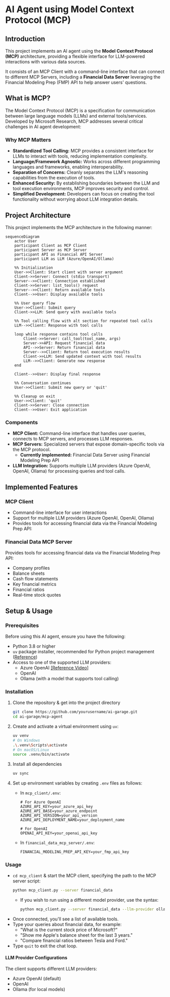 # AI Agent using Model Context Protocol (MCP)

## Introduction
This project implements an AI agent using the **Model Context Protocol (MCP)** architecture, providing a flexible interface for LLM-powered interactions with various data sources. 

It consists of an MCP Client with a command-line interface that can connect to different MCP Servers, including a **Financial Data Server** leveraging the Financial Modeling Prep (FMP) API to help answer users' questions.

## What is MCP?
The Model Context Protocol (MCP) is a specification for communication between large language models (LLMs) and external tools/services. Developed by Microsoft Research, MCP addresses several critical challenges in AI agent development:

### Why MCP Matters
- **Standardized Tool Calling:** MCP provides a consistent interface for LLMs to interact with tools, reducing implementation complexity.
- **Language/Framework Agnostic:** Works across different programming languages and frameworks, enabling interoperability.
- **Separation of Concerns:** Cleanly separates the LLM's reasoning capabilities from the execution of tools.
- **Enhanced Security:** By establishing boundaries between the LLM and tool execution environments, MCP improves security and control.
- **Simplified Development:** Developers can focus on creating the tool functionality without worrying about LLM integration details.

## Project Architecture

This project implements the MCP architecture in the following manner:

```mermaid
sequenceDiagram
    actor User
    participant Client as MCP Client
    participant Server as MCP Server
    participant API as Financial API Server
    participant LLM as LLM (Azure/OpenAI/Ollama)
    
    %% Initialization
    User->>Client: Start client with server argument
    Client->>Server: Connect (stdio transport)
    Server-->>Client: Connection established
    Client->>Server: list_tools() request
    Server-->>Client: Return available tools
    Client-->>User: Display available tools
    
    %% User query flow
    User->>Client: Submit query
    Client->>LLM: Send query with available tools
    
    %% Tool calling flow with alt section for repeated tool calls
    LLM-->>Client: Response with tool calls
    
    loop while response contains tool calls
        Client->>Server: call_tool(tool_name, args)
        Server->>API: Request financial data
        API-->>Server: Return financial data
        Server-->>Client: Return tool execution results
        Client->>LLM: Send updated context with tool results
        LLM-->>Client: Generate new response
    end

    Client-->>User: Display final response
    
    %% Conversation continues
    User->>Client: Submit new query or 'quit'
    
    %% Cleanup on exit
    User->>Client: 'quit'
    Client->>Server: Close connection
    Client-->>User: Exit application
```

### Components

- **MCP Client:** Command-line interface that handles user queries, connects to MCP servers, and processes LLM responses.
- **MCP Servers:** Specialized servers that expose domain-specific tools via the MCP protocol.
    - **Currently implemented:** Financial Data Server using Financial Modeling Prep API
- **LLM Integration:** Supports multiple LLM providers (Azure OpenAI, OpenAI, Ollama) for processing queries and tool calls.

## Implemented Features

### MCP Client
- Command-line interface for user interactions
- Support for multiple LLM providers (Azure OpenAI, OpenAI, Ollama)
- Provides tools for accessing financial data via the Financial Modeling Prep API:

### Financial Data MCP Server
Provides tools for accessing financial data via the Financial Modeling Prep API:
- Company profiles
- Balance sheets
- Cash flow statements
- Key financial metrics
- Financial ratios
- Real-time stock quotes

## Setup & Usage

### Prerequisites

Before using this AI agent, ensure you have the following:

- Python 3.8 or higher
- `uv` package installer, recommended for Python project management ([Reference](https://docs.astral.sh/uv/#installation))
- Access to one of the supported LLM providers:
    - Azure OpenAI [[Reference Video]](https://youtu.be/H_1Ge6wxaaE?si=_mv-I8w2VB7D1PhB)
    - OpenAI
    - Ollama (with a model that supports tool calling)

### Installation

1. Clone the repository & get into the project directory
    ```sh
    git clone https://github.com/yourusername/ai-garage.git
    cd ai-garage/mcp-agent
    ```

2. Create and activate a virtual environment using `uv`:
    ```sh
    uv venv
    # On Windows
    .\.venv\Scripts\activate
    # On macOS/Linux
    source .venv/bin/activate
    ```
3. Install all dependencies
    ```sh
    uv sync
    ```
4. Set up environment variables by creating `.env` files as follows:
    - In `mcp_client/.env`:
        ```
        # For Azure OpenAI
        AZURE_API_KEY=your_azure_api_key
        AZURE_API_BASE=your_azure_endpoint
        AZURE_API_VERSION=your_api_version
        AZURE_API_DEPLOYMENT_NAME=your_deployment_name

        # For OpenAI
        OPENAI_API_KEY=your_openai_api_key
        ```
    - In `financial_data_mcp_server/.env`:
        ```
        FINANCIAL_MODELING_PREP_API_KEY=your_fmp_api_key
        ```

### Usage

- `cd mcp_client` & start the MCP client, specifying the path to the MCP server script:
    ```sh
    python mcp_client.py --server financial_data
    ```
    - If you wish to run using a different model provider, use the syntax:
        ```sh
        python mcp_client.py --server financial_data --llm-provider ollama --model qwen2.5:7b
        ```
- Once connected, you'll see a list of available tools.
- Type your queries about financial data, for example:
    - "What is the current stock price of Microsoft?"
    - "Show me Apple's balance sheet for the last 3 years."
    - "Compare financial ratios between Tesla and Ford."
- Type `quit` to exit the chat loop.

#### LLM Provider Configurations

The client supports different LLM providers:
- Azure OpenAI (default)
- OpenAI
- Ollama (for local models)

